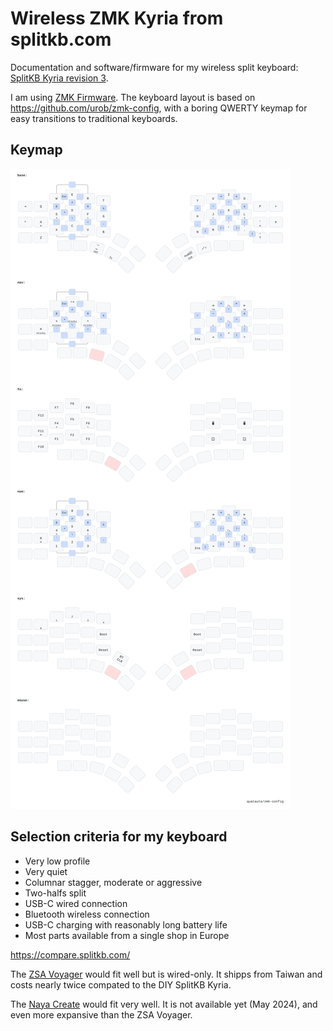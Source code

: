 # Wireless ZMK Kyria from splitkb.com

Documentation and software/firmware for my wireless split keyboard:
[SplitKB Kyria revision 3](https://splitkb.com/products/kyria-rev3).

I am using [ZMK Firmware](https://zmk.dev/). The keyboard layout is based on
https://github.com/urob/zmk-config, with a boring QWERTY keymap for easy
transitions to traditional keyboards.

## Keymap

![Kyria split keyboard keymap](draw/keymap.svg)

## Selection criteria for my keyboard

* Very low profile
* Very quiet
* Columnar stagger, moderate or aggressive
* Two-halfs split
* USB-C wired connection
* Bluetooth wireless connection
* USB-C charging with reasonably long battery life
* Most parts available from a single shop in Europe

https://compare.splitkb.com/

The [ZSA Voyager](https://www.zsa.io/voyager) would fit well but is wired-only.
It shipps from Taiwan and costs nearly twice compated to the DIY SplitKB Kyria.

The [Naya Create](https://naya.tech/products/naya-create) would fit very well.
It is not available yet (May 2024), and even more expansive than the ZSA Voyager.
